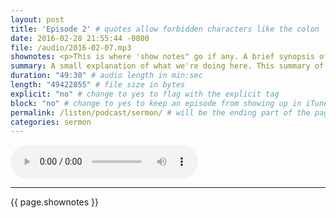 ```yaml
---
layout: post
title: 'Episode 2' # quotes allow forbidden characters like the colon
date: 2016-02-28 21:55:44 -0800
file: /audio/2016-02-07.mp3
shownotes: <p>This is where 'show notes" go if any. A brief synopsis of the 'episode' is already in the summary (visable in iTunes or other app) so here would be more extended writing to be displayed on the podcast website itself. Totally optional.</p> # <p>It is important that they are written in HTML without manual line breaks in the text. If you need link breaks or paragraphs, use the correct tags as you see here.</p>
summary: A small explanation of what we're doing here. This summary of the podcast is written each week.
duration: "49:30" # audio length in min:sec
length: "49422855" # file size in bytes
explicit: "no" # change to yes to flag with the explicit tag
block: "no" # change to yes to keep an episode from showing up in iTunes
permalink: /listen/podcast/sermon/ # will be the ending part of the pages URL, delete to default to the title
categories: sermon
---
```


<audio preload="auto" controls>
<source src="{{site.url}}{{ page.file }}">
Your browser does not support the audio element.
</audio>
<hr>
{{ page.shownotes }}
